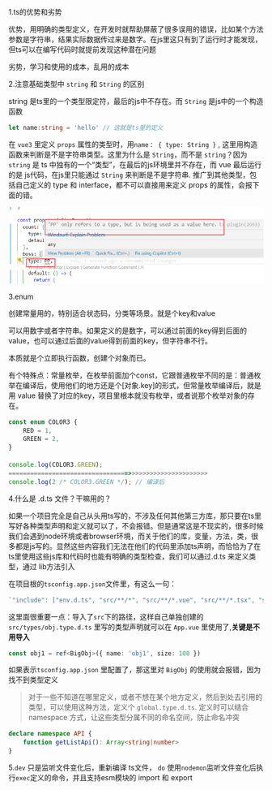 1.ts的优势和劣势

优势，用明确的类型定义，在开发时就帮助屏蔽了很多误用的错误，比如某个方法参数是字符串，结果实际数据传过来是数字。在js里这只有到了运行时才能发现，但ts可以在编写代码时就提前发现这种潜在问题

劣势，学习和使用的成本，乱用的成本

2.注意基础类型中 `string` 和 `String` 的区别

string 是ts里的一个类型限定符，最后的js中不存在。而 `String` 是js中的一个构造函数

```typescript
let name:string = 'hello' // 这就是ts里的定义
```

在 `vue3` 里定义 `props` 属性的类型时，用`name： { type: String }` , 这里用构造函数来判断是不是字符串类型。这里为什么是 `String`，而不是 `string`？因为 `string` 是 ts 中独有的一个“类型”，在最后的js环境里并不存在，而 vue 最后运行的是 js代码，在js里只能通过 `String` 来判断是不是字符串. 推广到其他类型，包括自己定义的 type 和 interface，都不可以直接用来定义 props 的属性，会报下面的错。

![不能直接用type和interface来定义类型](image.png)

3.enum

创建常量用的，特别适合状态码，分类等场景。就是个key和value

可以用数字或者字符串。如果定义的是数字，可以通过前面的key得到后面的value，也可以通过后面的value得到前面的key，但字符串不行。

本质就是个立即执行函数，创建个对象而已。

有个特殊点：常量枚举，在枚举前面加个const，它跟普通枚举不同的是：普通枚举在编译后，使用他们的地方还是个[对象.key]的形式，但常量枚举编译后，就是用 value 替换了对应的key，项目里根本就没有枚举，或者说那个枚举对象的存在。

```typescript
const enum COLOR3 {
    RED = 1,
    GREEN = 2,
}

console.log(COLOR3.GREEN);
=================================>>>>>>>>>>>>>>>>>>>>>>
console.log(2 /* COLOR3.GREEN */); // 编译后
```

4.什么是 .d.ts 文件？干嘛用的？

如果一个项目完全是自己从头用ts写的，不涉及任何其他第三方库，那只要在ts里写好各种类型声明和定义就可以了，不会报错。但是通常这是不现实的，很多时候我们会遇到node环境或者browser环境，而关于他们的库，变量，方法，类，很多都是js写的。显然这些内容我们无法在他们的代码里添加ts声明，而恰恰为了在ts里使用这些js库和代码时也能有明确的类型检查，我们可以通过.d.ts 来定义类型，通过 lib方法引入

在项目根的`tsconfig.app.json`文件里，有这么一句：

```typescript
`"include": ["env.d.ts", "src/**/*", "src/**/*.vue", "src/**/*.tsx", "src/**/**/*.tsx"]`
```

这里面很重要一点：导入了`src`下的路径，这样自己单独创建的`src/types/obj.type.d.ts` 里写的类型声明就可以在 `App.vue` 里使用了,**关键是不用导入**

```typescript
const obj1 = ref<BigObj>({ name: 'obj1', size: 100 })
```

如果表示`tsconfig.app.json` 里配置了，那这里对 `BigObj` 的使用就会报错，因为找不到类型定义

> 对于一些不知道在哪里定义，或者不想在某个地方定义，然后到处去引用的类型，可以使用这种方法，定义个 `global.type.d.ts`.
> 定义时可以结合 namespace 方式，让这些类型分属不同的命名空间，防止命名冲突

```typescript
declare namespace API {
    function getListApi(): Array<string|number>
}
```

5.`dev` 只是监听文件变化后，重新编译 ts文件， `do` 使用`nodemon`监听文件变化后执行`exec`定义的命令，并且支持esm模块的 import 和 export
